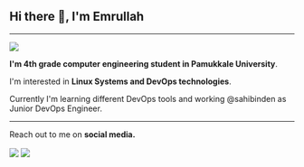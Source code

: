## Hi there 👋, I'm Emrullah

---

![](https://komarev.com/ghpvc/?username=emrullahcirit&color=blue)

**I'm 4th grade computer engineering student in Pamukkale University**.

I'm interested in **Linux Systems and DevOps technologies**.

Currently I'm learning different DevOps tools and working @sahibinden as Junior DevOps Engineer.

---

Reach out to me on **social media.**

<a href="https://twitter.com/Iamemrullah" target="blank"><img align="center" src="https://img.shields.io/badge/-twitter-black?style=for-the-badge&logo=twitter"/></a>
<a href="https://www.linkedin.com/in/emrullahcirit" target="blank"><img align="center" src="https://img.shields.io/badge/-linkedin-black?style=for-the-badge&logo=linkedin"/></a>  




